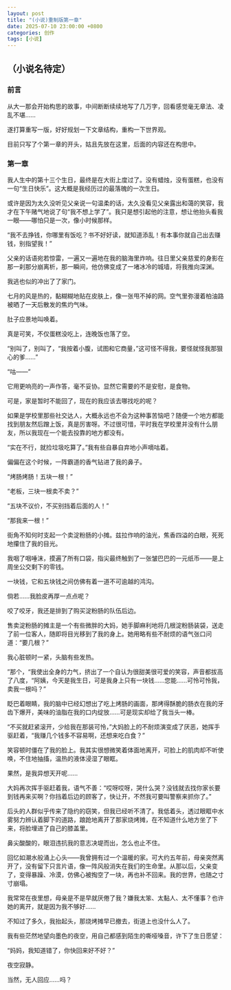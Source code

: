 ```yaml
---
layout: post
title: "(小说)重制版第一章"
date: 2025-07-10 23:00:00 +0800
categories: 创作
tags: [小说]
---
```


## （小说名待定）

### 前言

从大一那会开始构思的故事，中间断断续续地写了几万字，回看感觉毫无章法、凌乱不堪……

遂打算重写一版，好好规划一下文章结构，重构一下世界观。

目前只写了个第一章的开头，姑且先放在这里，后面的内容还在构思中。

### 第一章

我人生中的第十三个生日，最终是在大街上度过了。没有蜡烛，没有蛋糕，也没有一句“生日快乐”。这大概是我经历过的最落魄的一次生日。

或许是因为太久没听见父亲说一句温柔的话，太久没看见父亲露出和蔼的笑容，我才在下午赌气地说了句“我不想上学了”。我只是想引起他的注意，想让他抬头看我一眼——哪怕只是一次，像小时候那样。

“我不去挣钱，你哪里有饭吃？书不好好读，就知道添乱！有本事你就自己出去赚钱，别指望我！”

父亲的话语宛若惊雷，一遍又一遍地在我的脑海里炸响。往日里父亲慈爱的身影在那一刹那分崩离析，那一瞬间，他仿佛变成了一堵冰冷的城墙，将我推向深渊。

我逃也似的冲出了了家门。

七月的风是热的，黏糊糊地贴在皮肤上，像一张甩不掉的网。空气里弥漫着柏油路被晒了一天后散发的焦灼气味。

肚子应景地叫唤着。

真是可笑，不仅蛋糕没吃上，连晚饭也落了空。

“别叫了，别叫了，“我按着小腹，试图和它商量，”这可怪不得我，要怪就怪我那狠心的爹……”

“咕——”

它用更响亮的一声作答，毫不妥协。显然它需要的不是安慰，是食物。

可是，家是暂时不能回了，现在的我应该去哪找吃的呢？

如果是学校里那些社交达人，大概永远也不会为这种事苦恼吧？随便一个地方都能找到朋友然后蹭上饭，真是厉害呀。不过很可惜，平时我在学校里并没有什么朋友，所以我现在一个能去投靠的地方都没有。

“实在不行，就捡垃圾吃算了。”我有些自暴自弃地小声嘀咕着。

偏偏在这个时候，一阵霸道的香气钻进了我的鼻子。

“烤肠烤肠！五块一根！”

“老板，三块一根卖不卖？”

“五块不议价，不买别挡着后面的人！”

“那我来一根！”

街角不知何时支起一个卖淀粉肠的小摊。兹拉作响的油光，焦香四溢的白眼，死死地攥住了我的目光。

我咽了咽唾沫，摸遍了所有口袋，指尖最终触到了一张皱巴巴的一元纸币——是上周坐公交剩下的零钱。

一块钱，它和五块钱之间仿佛有着一道不可逾越的鸿沟。

倘若……我脸皮再厚一点点呢？

咬了咬牙，我还是排到了购买淀粉肠的队伍后边。

售卖淀粉肠的摊主是一个有些微胖的大妈，她手脚麻利地将几根淀粉肠装袋，送走了前一位客人，随即将目光移到了我的身上。她用略有些不耐烦的语气张口问道：“要几根？”

我心脏顿时一紧，头脑有些发热。

”那个，“我使出全身的力气，挤出了一个自认为很甜美很可爱的笑容，声音都拔高了八度，“阿姨，今天是我生日，可是我身上只有一块钱……您能……可怜可怜我，卖我一根吗？”

眨巴着眼睛，我的脑中已经幻想出了吃上烤肠的画面，那烤得酥脆的肠衣在我的牙齿下爆开，美味的油脂在我的口内绽放……可是现实却给了我当头一棒。

“不买就赶紧滚开，少给我在那装可怜，”大妈脸上的不耐烦演变成了厌恶，她挥手驱赶着，“我赚几个钱多不容易啊，还想来吃白食？”

笑容顿时僵在了我的脸上。我其实很想微笑着体面地离开，可脸上的肌肉却不听使唤，不住地抽搐，温热的液体浸湿了眼眶。

果然，是我异想天开呢……

大妈再次挥手驱赶着我，语气不善：“哎呀哎呀，哭什么哭？没钱就去找你家长要到钱再来买啊？你挡着后边的顾客了，快让开，不然我可要叫警察来抓你了。”

后头的人群似乎传来了隐约的窃笑，但我已经听不清了。我低着头，透过眼眶中水雾努力辨认着脚下的道路，踉跄地离开了那家烧烤摊，在不知道什么地方坐了下来，将脸埋进了自己的膝盖里。

鼻尖酸酸的，眼泪违抗我的意志决堤而出，怎么也止不住。

回忆如潮水般涌上心头——我曾拥有过一个温暖的家。可大约五年前，母亲突然离开了，没有留下只言片语，像一阵风般消失在我们的生命里。从那以后，父亲变了，变得暴躁、冷漠，仿佛心被掏空了一块，再也补不回来。我的世界，也随之寸寸崩塌。

我常常在夜里想，母亲是不是早就厌倦了我？嫌我太笨、太黏人、太不懂事？也许她的离开，就是因为我不够好……

不知过了多久，我抬起头，那烧烤摊早已撤去，街道上也没什么人了。

我有些茫然地望向墨色的夜空，用自己都感到陌生的嘶哑嗓音，许下了生日愿望：

“妈妈，我知道错了，你快回来好不好？”

夜空寂静。

当然，无人回应……吗？
